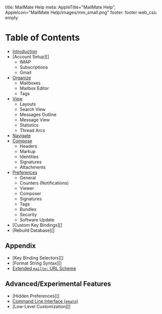 title: MailMate Help
meta: AppleTitle="MailMate Help", AppleIcon="MailMate Help/images/mm_small.png"
footer: footer
web_css: empty

# Table of Contents

* [Introduction][]
* [Account Setup][]
	* IMAP
	* Subscriptions
	* Gmail
* [Organize][]
	* Mailboxes
	* Mailbox Editor
	* Tags
* [View][]
	* Layouts
	* Search View
	* Messages Outline
	* Message View
	* Statistics
	* Thread Arcs
* [Navigate][]
* [Compose][]
	* Headers
	* Markup
	* Identities
	* Signatures
	* Attachments
* [Preferences][]
	* General
	* Counters (Notifications)
	* Viewer
	* Composer
	* Signatures
	* Tags
	* Bundles
	* Security
	* Software Update
* [Custom Key Bindings][]
* [Rebuild Database][]

[introduction]: introduction.html
[accountsetup]: account_setup.html
[organize]: organize.html
[view]: view.html
[navigate]: navigate.html
[compose]: compose.html
[preferences]: preferences.html
[customkeybindings]: custom_key_bindings.html
[rebuilddatabase]: rebuild.html

## Appendix

<!--
* Message headers
	* Normalization
	* Specifiers
* [querylanguage]: query_language.html
* Selectors for keybindings
-->

* [Key Binding Selectors][]
* [Format String Syntax][]
* [Extended `mailto:` URL Scheme][mailtourlscheme]

[keybindingselectors]: key_binding_selectors.html
[formatstringsyntax]: format_string_syntax.html
[mailtourlscheme]: extended_url_scheme.html

## Advanced/Experimental Features

<!--
MailMate is under continuous development and many features implemented in MailMate have only reached an experimental level. This is typically features which have no graphical user interface. The following sections describe some of these features, but remember that anything in this section can change in future updates of MailMate. Feedback is welcome.
-->

* [Hidden Preferences][]
* [Command Line Interface (`emate`)][emate]
* [Low-Level Customization][]

[hiddenpreferences]: hidden_preferences.html
[emate]: emate.html
[low-levelcustomization]: customization.html
